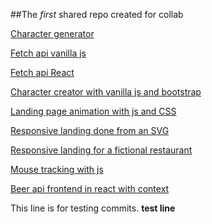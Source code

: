##The _first_ shared repo created for collab

[Character generator](https://nuke7.github.io/firstShared/character-sheet/)

[Fetch api vanilla js](https://nuke7.github.io/firstShared/fetch/index.html)

[Fetch api React](https://nuke7.github.io/firstShared/tv-maze)

[Character creator with vanilla js and bootstrap](https://nuke7.github.io/firstShared/character-sheet/)

[Landing page animation with js and CSS](https://nuke7.github.io/firstShared/landing-animation/)

[Responsive landing done from an SVG](https://nuke7.github.io/firstShared/travel/)

[Responsive landing for a fictional restaurant](https://nuke7.github.io/firstShared/pizza/)

[Mouse tracking with js](https://nuke7.github.io/firstShared/szem/)

[Beer api frontend in react with context](https://nuke7.github.io/firstShared/beer-context/)

This line is for testing commits.
**test line**

